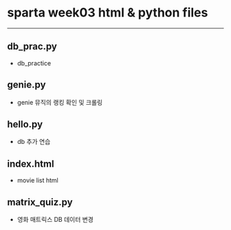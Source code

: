 # sparta week03 html & python files
---

## db_prac.py
- db_practice

## genie.py
- genie 뮤직의 랭킹 확인 및 크롤링

## hello.py
- db 추가 연습

## index.html
- movie list html

## matrix_quiz.py
- 영화 매트릭스 DB 데이터 변경
